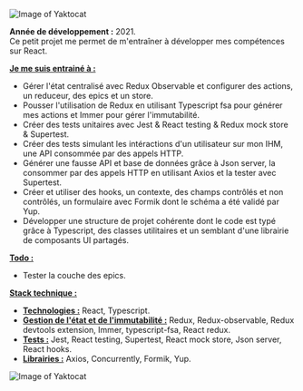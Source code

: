 ![Image of Yaktocat](https://imgur.com/eFOEUeD.png)

**Année de développement :** 2021.</br>
Ce petit projet me permet de m'entraîner à développer mes compétences sur React.

<ins>**Je me suis entrainé à :**</ins>
- Gérer l'état centralisé avec Redux Observable et configurer des actions, un reduceur, des epics et un store.
- Pousser l'utilisation de Redux en utilisant Typescript fsa pour générer mes actions et Immer pour gérer l'immutabilité.
- Créer des tests unitaires avec Jest & React testing & Redux mock store & Supertest.
- Créer des tests simulant les intéractions d'un utilisateur sur mon IHM, une API consommée par des appels HTTP.
- Générer une fausse API et base de données grâce à Json server, la consommer par des appels HTTP en utilisant Axios et la tester avec Supertest.
- Créer et utiliser des hooks, un contexte, des champs contrôlés et non contrôlés, un formulaire avec Formik dont le schéma a été validé par Yup.
- Développer une structure de projet cohérente dont le code est typé grâce à Typescript, des classes utilitaires et un semblant d'une librairie de composants UI partagés.


<ins>**Todo :**</ins>
- Tester la couche des epics.


<ins>**Stack technique :**</ins>
- <ins>**Technologies :**</ins> React, Typescript.
- <ins>**Gestion de l'état et de l'immutabilité :**</ins> Redux, Redux-observable, Redux devtools extension, Immer, typescript-fsa, React redux.
- <ins>**Tests :**</ins> Jest, React testing, Supertest, React mock store, Json server, React hooks.
- <ins>**Librairies :**</ins> Axios, Concurrently, Formik, Yup.


![Image of Yaktocat](https://imgur.com/87Gh56k.png)
